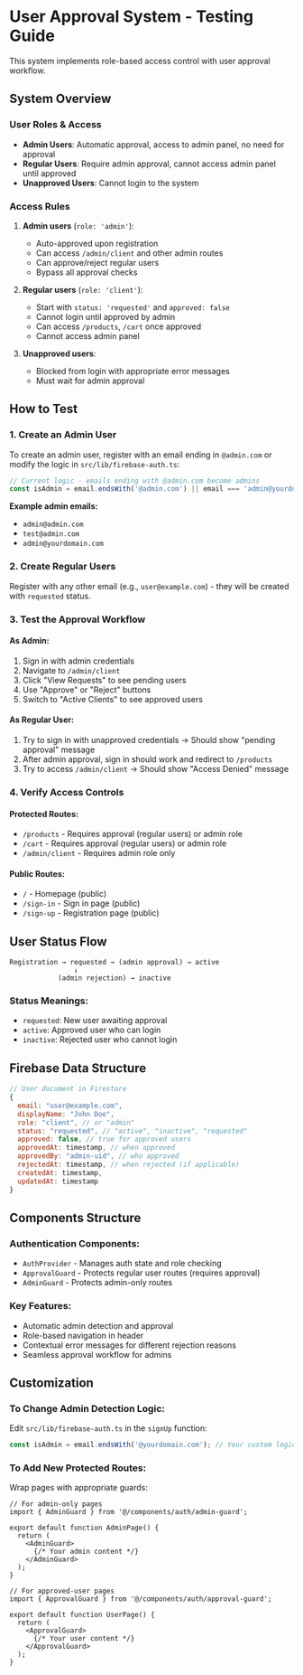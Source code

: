 # User Approval System - Testing Guide

This system implements role-based access control with user approval workflow.

## System Overview

### User Roles & Access
- **Admin Users**: Automatic approval, access to admin panel, no need for approval
- **Regular Users**: Require admin approval, cannot access admin panel until approved
- **Unapproved Users**: Cannot login to the system

### Access Rules
1. **Admin users** (`role: 'admin'`):
   - Auto-approved upon registration
   - Can access `/admin/client` and other admin routes
   - Can approve/reject regular users
   - Bypass all approval checks

2. **Regular users** (`role: 'client'`):
   - Start with `status: 'requested'` and `approved: false`
   - Cannot login until approved by admin
   - Can access `/products`, `/cart` once approved
   - Cannot access admin panel

3. **Unapproved users**:
   - Blocked from login with appropriate error messages
   - Must wait for admin approval

## How to Test

### 1. Create an Admin User
To create an admin user, register with an email ending in `@admin.com` or modify the logic in `src/lib/firebase-auth.ts`:

```typescript
// Current logic - emails ending with @admin.com become admins
const isAdmin = email.endsWith('@admin.com') || email === 'admin@yourdomain.com';
```

**Example admin emails:**
- `admin@admin.com`
- `test@admin.com`
- `admin@yourdomain.com`

### 2. Create Regular Users
Register with any other email (e.g., `user@example.com`) - they will be created with `requested` status.

### 3. Test the Approval Workflow

#### As Admin:
1. Sign in with admin credentials
2. Navigate to `/admin/client` 
3. Click "View Requests" to see pending users
4. Use "Approve" or "Reject" buttons
5. Switch to "Active Clients" to see approved users

#### As Regular User:
1. Try to sign in with unapproved credentials → Should show "pending approval" message
2. After admin approval, sign in should work and redirect to `/products`
3. Try to access `/admin/client` → Should show "Access Denied" message

### 4. Verify Access Controls

#### Protected Routes:
- `/products` - Requires approval (regular users) or admin role
- `/cart` - Requires approval (regular users) or admin role  
- `/admin/client` - Requires admin role only

#### Public Routes:
- `/` - Homepage (public)
- `/sign-in` - Sign in page (public)
- `/sign-up` - Registration page (public)

## User Status Flow

```
Registration → requested → (admin approval) → active
                ↓
            (admin rejection) → inactive
```

### Status Meanings:
- `requested`: New user awaiting approval
- `active`: Approved user who can login
- `inactive`: Rejected user who cannot login

## Firebase Data Structure

```javascript
// User document in Firestore
{
  email: "user@example.com",
  displayName: "John Doe",
  role: "client", // or "admin"
  status: "requested", // "active", "inactive", "requested"
  approved: false, // true for approved users
  approvedAt: timestamp, // when approved
  approvedBy: "admin-uid", // who approved
  rejectedAt: timestamp, // when rejected (if applicable)
  createdAt: timestamp,
  updatedAt: timestamp
}
```

## Components Structure

### Authentication Components:
- `AuthProvider` - Manages auth state and role checking
- `ApprovalGuard` - Protects regular user routes (requires approval)
- `AdminGuard` - Protects admin-only routes

### Key Features:
- Automatic admin detection and approval
- Role-based navigation in header
- Contextual error messages for different rejection reasons
- Seamless approval workflow for admins

## Customization

### To Change Admin Detection Logic:
Edit `src/lib/firebase-auth.ts` in the `signUp` function:

```typescript
const isAdmin = email.endsWith('@yourdomain.com'); // Your custom logic
```

### To Add New Protected Routes:
Wrap pages with appropriate guards:

```tsx
// For admin-only pages
import { AdminGuard } from '@/components/auth/admin-guard';

export default function AdminPage() {
  return (
    <AdminGuard>
      {/* Your admin content */}
    </AdminGuard>
  );
}

// For approved-user pages
import { ApprovalGuard } from '@/components/auth/approval-guard';

export default function UserPage() {
  return (
    <ApprovalGuard>
      {/* Your user content */}
    </ApprovalGuard>
  );
}
```
